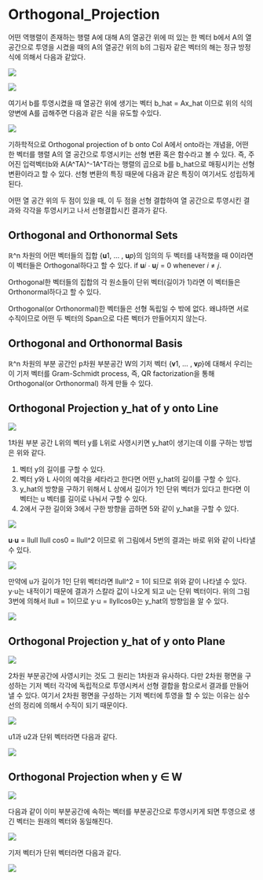 # Orthogonal_Projection

어떤 역행렬이 존재하는 행렬 A에 대해 A의 열공간 위에 떠 있는 한 벡터 b에서 A의 열공간으로 투영을 시켰을 때의 A의 열공간 위의 b의 그림자 같은 벡터의 해는 정규 방정식에 의해서 다음과 같았다. 

![](./Figure/Orthogonal_Projection2.JPG)

![](./Figure/Orthogonal_Projection3.JPG)

여기서 b를 투영시켰을 때 열공간 위에 생기는 벡터 b_hat = Ax_hat 이므로 위의 식의 양변에 A를 곱해주면 다음과 같은 식을 유도할 수있다.

![](./Figure/Orthogonal_Projection1.JPG)

기하학적으로 Orthogonal projection of b onto Col A에서 onto라는 개념을, 어떤 한 벡터를 행렬 A의 열 공간으로 투영시키는 선형 변환 혹은 함수라고 볼 수 있다. 즉, 주어진 입력벡터b와 A(A^TA)^-1A^T라는 행렬의 곱으로 b를 b_hat으로 매핑시키는 선형 변환이라고 할 수 있다. 선형 변환의 특징 때문에 다음과 같은 특징이 여기서도 성립하게 된다. 

어떤 열 공간 위의 두 점이 있을 때, 이 두 점을 선형 결합하여 열 공간으로 투영시킨 결과와 각각을 투영시키고 나서 선형결합시킨 결과가 같다. 



## Orthogonal and Orthonormal Sets

ℝ^n 차원의  어떤 벡터들의 집합 {𝐮1, … , 𝐮𝑝}의 임의의 두 벡터를 내적했을 때 0이라면 이 벡터들은 Orthogonal하다고 할 수 있다. if 𝐮𝑖 ⋅ 𝐮𝑗 = 0 whenever 𝑖 ≠ 𝑗.

Orthogonal한 벡터들의 집합의 각 원소들이 단위 벡터(길이가 1)라면 이 벡터들은 Orthonormal하다고 할 수 있다. 

Orthogonal(or Orthonormal)한 벡터들은 선형 독립일 수 밖에 없다. 왜냐하면 서로 수직이므로 어떤 두 벡터의 Span으로 다른 벡터가 만들어지지 않는다. 



## Orthogonal and Orthonormal Basis

ℝ^n 차원의 부분 공간인 p차원 부분공간 W의 기저 벡터  {𝐯1, … , 𝐯𝑝}에 대해서 우리는 이 기저 벡터를 Gram-Schmidt process, 즉, QR factorization을 통해 Orthogonal(or Orthonormal) 하게 만들 수 있다.  



## Orthogonal Projection y_hat of y onto Line

![](./Figure/Orthogonal_Projection4.JPG)

1차원 부분 공간 L위의 벡터 y를 L위로 사영시키면 y_hat이 생기는데 이를 구하는 방법은 위와 같다. 

1.  벡터 y의 길이를 구할 수 있다.
2. 벡터 y와 L 사이의 예각을 세타라고 한다면 어떤 y_hat의 길이를 구할 수 있다. 
3. y_hat의 방향을 구하기 위해서 L 상에서 길이가 1인 단위 벡터가 있다고 한다면 이 벡터는 u 벡터를 길이로 나눠서 구할 수 있다.
4. 2에서 구한 길이와 3에서 구한 방향을 곱하면 5와 같이 y_hat을 구할 수 있다.

![](./Figure/Orthogonal_Projection5.JPG)

𝐮⋅𝐮 = llull llull cos0 = llull^2 이므로 위 그림에서 5번의 결과는 바로 위와 같이 나타낼 수 있다.

![](./Figure/Orthogonal_Projection6.JPG)

만약에 u가 길이가 1인 단위 벡터라면 llull^2 = 1이 되므로 위와 같이 나타낼 수 있다. y⋅u는 내적이기 때문에 결과가 스칼라 값이 나오게 되고 u는 단위 벡터이다. 위의 그림 3번에 의해서 llull = 1이므로  y⋅u = llyllcosΘ는 y_hat의 방향임을 알 수 있다. 

![](./Figure/Orthogonal_Projection7.JPG)



## Orthogonal Projection y_hat of y onto Plane

![](./Figure/Orthogonal_Projection8.JPG)

2차원 부분공간에 사영시키는 것도 그 원리는 1차원과 유사하다. 다만 2차원 평면을 구성하는 기저 벡터 각각에 독립적으로 투영시켜서 선형 결합을 함으로서 결과를 만들어 낼 수 있다. 여기서 2차원 평면을 구성하는 기저 벡터에 투영을 할 수 있는 이유는 삼수선의 정리에 의해서 수직이 되기 때문이다. 

![](./Figure/Orthogonal_Projection9.JPG)

u1과 u2과 단위 벡터라면 다음과 같다.

![](./Figure/Orthogonal_Projection10.JPG)



## Orthogonal Projection when y ∈ W

![](./Figure/Orthogonal_Projection11.JPG)

다음과 같이 이미 부분공간에 속하는 벡터를 부분공간으로 투영시키게 되면 투영으로 생긴 벡터는 원래의 벡터와 동일해진다.

![](./Figure/Orthogonal_Projection12.JPG)

기저 벡터가 단위 벡터라면 다음과 같다. 

![](./Figure/Orthogonal_Projection13.JPG)
